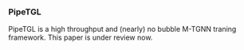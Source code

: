 ### PipeTGL
PipeTGL is a high throughput and (nearly) no bubble M-TGNN traning framework. This paper is under review now.
